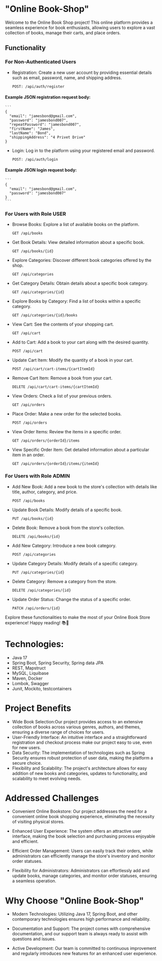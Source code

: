 # "Online Book-Shop"


Welcome to the Online Book Shop project! This online platform provides a seamless experience for book enthusiasts, allowing users to explore a vast collection of books, manage their carts, and place orders.

## Functionality

### For Non-Authenticated Users
 - Registration: Create a new user account by providing essential details such as email, password, name, and shipping address.
   ``` 
   POST: /api/auth/register
   ``` 
####   Example JSON registration request body:
    ```
    {
      "email": "jamesbond@gmail.com",
      "password": "jamesbond007",
      "repeatPassword": "jamesbond007",
      "firstName": "James",
      "lastName": "Bond",
      "shippingAddress": "4 Privet Drive"
    }
- Login: Log in to the platform using your registered email and password.

   ```
   POST: /api/auth/login
   ```
####   Example JSON login request body:

    ```
    {
      "email": "jamesbond@gmail.com",
      "password": "jamesbond007"
    }
    ```

### For Users with Role USER
 - Browse Books: Explore a list of available books on the platform.
   ``` 
   GET /api/books
   ``` 

 - Get Book Details: View detailed information about a specific book.
   ``` 
   GET /api/books/{id}
   ``` 

 - Explore Categories: Discover different book categories offered by the shop.
   ``` 
   GET /api/categories
   ``` 

 - Get Category Details: Obtain details about a specific book category.
   ``` 
   GET /api/categories/{id}
   ``` 

 - Explore Books by Category: Find a list of books within a specific category.
   ``` 
   GET /api/categories/{id}/books
   ``` 

 - View Cart: See the contents of your shopping cart.
   ``` 
   GET /api/cart
   ``` 

 - Add to Cart: Add a book to your cart along with the desired quantity.
   ``` 
   POST /api/cart
   ``` 

 - Update Cart Item: Modify the quantity of a book in your cart.
   ``` 
   POST /api/cart/cart-items/{cartItemId}
   ``` 

 - Remove Cart Item: Remove a book from your cart.
   ``` 
   DELETE /api/cart/cart-items/{cartItemId}
   ``` 

 - View Orders: Check a list of your previous orders.
   ``` 
   GET /api/orders
   ``` 

 - Place Order: Make a new order for the selected books.
   ``` 
   POST /api/orders
   ``` 

 - View Order Items: Review the items in a specific order.
   ``` 
   GET /api/orders/{orderId}/items
   ``` 
 - View Specific Order Item: Get detailed information about a particular item in an order.
   ```
   GET /api/orders/{orderId}/items/{itemId}
   ```

### For Users with Role ADMIN
 - Add New Book: Add a new book to the store's collection with details like title, author, category, and price.
   ```
   POST /api/books
   ```

 - Update Book Details: Modify details of a specific book.
   ```
   PUT /api/books/{id}
   ```

 - Delete Book: Remove a book from the store's collection.
   ```
   DELETE /api/books/{id}
   ```

 - Add New Category: Introduce a new book category.
   ```
   POST /api/categories
   ```

 - Update Category Details: Modify details of a specific category.
   ```
   PUT /api/categories/{id}
   ```

 - Delete Category: Remove a category from the store.
   ```
   DELETE /api/categories/{id}
   ``` 

 - Update Order Status: Change the status of a specific order.
   ```
   PATCH /api/orders/{id}
   ```

Explore these functionalities to make the most of your Online Book Store experience! Happy reading! 📚🌟


# Technologies:
 - Java 17
 - Spring Boot, Spring Security, Spring data JPA
 - REST, Mapstruct
 - MySQL, Liquibase
 - Maven, Docker
 - Lombok, Swagger
 - Junit, Mockito, testcontainers

# Project Benefits
   - Wide Book Selection:Our project provides access to an extensive collection of books across various genres, authors, and themes, ensuring a diverse range of choices for users.
   - User-Friendly Interface: An intuitive interface and a straightforward registration and checkout process make our project easy to use, even for new users.
   - Data Security: The implementation of technologies such as Spring Security ensures robust protection of user data, making the platform a secure choice.
   - Flexibility and Scalability: The project's architecture allows for easy addition of new books and categories, updates to functionality, and scalability to meet evolving needs.

# Addressed Challenges
   - Convenient Online Bookstore: Our project addresses the need for a convenient online book shopping experience, eliminating the necessity of visiting physical stores.

   - Enhanced User Experience: The system offers an attractive user interface, making the book selection and purchasing process enjoyable and efficient.

   - Efficient Order Management: Users can easily track their orders, while administrators can efficiently manage the store's inventory and monitor order statuses.

   - Flexibility for Administrators: Administrators can effortlessly add and update books, manage categories, and monitor order statuses, ensuring a seamless operation.

# Why Choose "Online Book-Shop"
   - Modern Technologies: Utilizing Java 17, Spring Boot, and other contemporary technologies ensures high performance and reliability.

   - Documentation and Support: The project comes with comprehensive documentation, and our support team is always ready to assist with questions and issues.

   - Active Development: Our team is committed to continuous improvement and regularly introduces new features for an enhanced user experience.


